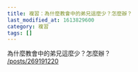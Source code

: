 ```yaml
---
title: 複習：為什麼教會中的弟兄這麼少？怎麼辦？
last_modified_at: 1613829600
category: 複習
tags: []
---
```


<p>為什麼教會中的弟兄這麼少？怎麼辦？<br/>
<a href="/posts/269191220" target="_blank">/posts/269191220</a></p>
<p> </p>
